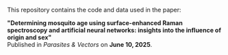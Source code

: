 This repository contains the code and data used in the paper:

**"Determining mosquito age using surface-enhanced Raman spectroscopy and artificial neural networks: insights into the influence of origin and sex"**  
Published in *Parasites & Vectors* on **June 10, 2025**.
